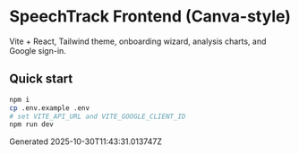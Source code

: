 # SpeechTrack Frontend (Canva-style)

Vite + React, Tailwind theme, onboarding wizard, analysis charts, and Google sign-in.

## Quick start

```bash
npm i
cp .env.example .env
# set VITE_API_URL and VITE_GOOGLE_CLIENT_ID
npm run dev
```

Generated 2025-10-30T11:43:31.013747Z
